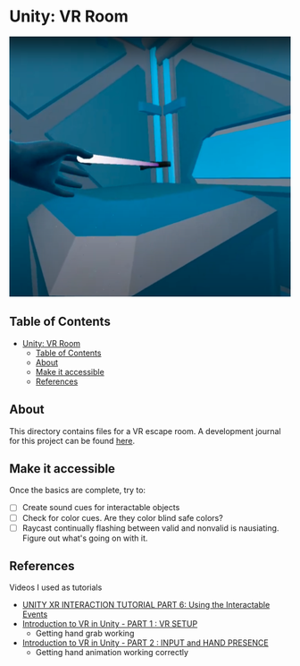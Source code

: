 # Unity: VR Room
![Screenshot of VR escape room. A saber coming from a hand reaches towards a flashlight. The background is a sci-fi room with large boxes.](../images/vr_room_grab.png)
## Table of Contents
- [Unity: VR Room](#unity-vr-room)
  - [Table of Contents](#table-of-contents)
  - [About](#about)
  - [Make it accessible](#make-it-accessible)
  - [References](#references)

## About
This directory contains files for a VR escape room. A development journal for this project can be found [here](Progress_log.md).

## Make it accessible
Once the basics are complete, try to:
- [ ] Create sound cues for interactable objects
- [ ] Check for color cues. Are they color blind safe colors?
- [ ] Raycast continually flashing between valid and nonvalid is nausiating. Figure out what's going on with it.

## References
Videos I used as tutorials
- [UNITY XR INTERACTION TUTORIAL PART 6: Using the Interactable Events](https://www.youtube.com/watch?v=KcSGf2DKQhU&ab_channel=DanielStringer)
- [Introduction to VR in Unity - PART 1 : VR SETUP](https://www.youtube.com/watch?v=gGYtahQjmWQ&ab_channel=Valem)
  - Getting hand grab working
- [Introduction to VR in Unity - PART 2 : INPUT and HAND PRESENCE](https://www.youtube.com/watch?v=VdT0zMcggTQ&ab_channel=Valem)
  - Getting hand animation working correctly
